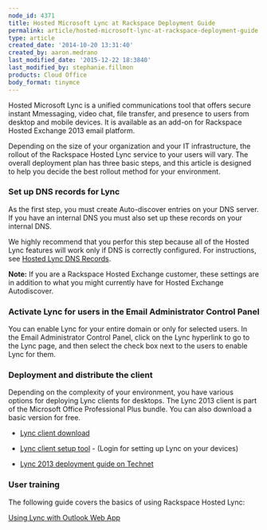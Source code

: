 ```yaml
---
node_id: 4371
title: Hosted Microsoft Lync at Rackspace Deployment Guide
permalink: article/hosted-microsoft-lync-at-rackspace-deployment-guide
type: article
created_date: '2014-10-20 13:31:40'
created_by: aaron.medrano
last_modified_date: '2015-12-22 18:3840'
last_modified_by: stephanie.fillmon
products: Cloud Office
body_format: tinymce
---
```


Hosted Microsoft Lync is a unified communications tool that offers
secure instant Mmessaging, video chat, file transfer, and presence to
users from desktop and mobile devices. It is available as an add-on
for Rackspace Hosted Exchange 2013 email platform.

Depending on the size of your organization and your IT infrastructure,
the rollout of the Rackspace Hosted Lync service to your users will
vary. The overall deployment plan has three basic steps, and this
article is designed to help you decide the best rollout method for your
environment.

### **Set up DNS records for **Lync****

As the first step, you must create Auto-discover entries on your DNS
server.  If you have an internal DNS you must also set up these records
on your internal DNS.

We highly recommend that you perfor this step because all of the Hosted
Lync features will work only if DNS is correctly configured. For
instructions, see [Hosted Lync DNS
Records](http://www.rackspace.com/knowledge_center/article/set-up-dns-records-for-email-and-hosted-lync#LyncDNSSetUp).

**Note:** If you are a Rackspace Hosted Exchange customer, these
settings are in addition to what you might currently have for Hosted
Exchange Autodiscover.

### **Activate Lync for users in the Email Administrator Control Panel**

You can enable Lync for your entire domain or only for selected users.
In the Email Administrator Control Panel, click on the Lync hyperlink to
go to the Lync page, and then select the check box next to the users to
enable Lync for them.

### Deployment and distribute the client

Depending on the complexity of your environment, you have various
options for deploying Lync clients for desktops. The Lync 2013 client is
part of the Microsoft Office Professional Plus bundle. You can also
download a basic version for free. 

-   [Lync
    client download](http://www.rackspace.com/knowledge_center/article/lync-downloads)

-   [Lync client setup tool](https://emailhelp.rackspace.com/) - (Login
    for setting up Lync on your devices)

-   [Lync 2013 deployment guide on
    Technet](http://technet.microsoft.com/en-us/library/jj204827.aspx) 

### User training

The following guide covers the basics of using Rackspace Hosted Lync:

[Using Lync with Outlook Web
App](http://www.rackspace.com/knowledge_center/article/lync-owa-guide)

